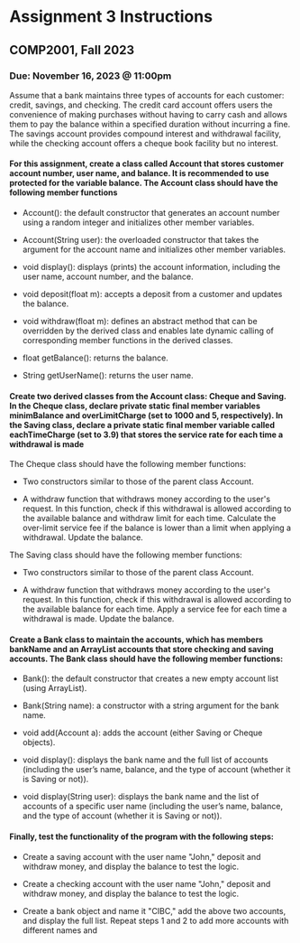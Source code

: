 
# Assignment 3 Instructions

## COMP2001, Fall 2023 

### Due: November 16, 2023 @ 11:00pm

Assume that a bank maintains three types of accounts for each customer: credit, savings, and checking. The credit card account offers users the convenience of making purchases without having to carry cash and allows them to pay the balance within a specified duration without incurring a fine. The savings account provides compound interest and withdrawal facility, while the checking account offers a cheque book facility but no interest.

#### For this assignment, create a class called Account that stores customer account number, user name, and balance. It is recommended to use protected for the variable balance. The Account class should have the following member functions

- Account(): the default constructor that generates an account number using a random integer and initializes other member variables.

- Account(String user): the overloaded constructor that takes the argument for the account name and initializes other member variables.

- void display(): displays (prints) the account information, including the user name, account number, and the balance.

- void deposit(float m): accepts a deposit from a customer and updates the balance.

- void withdraw(float m): defines an abstract method that can be overridden by the derived class and enables late dynamic calling of corresponding member functions in the derived classes.

- float getBalance(): returns the balance.

- String getUserName(): returns the user name.

#### Create two derived classes from the Account class: Cheque and Saving. In the Cheque class, declare private static final member variables minimBalance and overLimitCharge (set to 1000 and 5, respectively). In the Saving class, declare a private static final member variable called eachTimeCharge (set to 3.9) that stores the service rate for each time a withdrawal is made

The Cheque class should have the following member functions:

- Two constructors similar to those of the parent class Account.

- A withdraw function that withdraws money according to the user's request. In this function, check if this withdrawal is allowed according to the available balance and withdraw limit for each time. Calculate the over-limit service fee if the balance is lower than a limit when applying a withdrawal. Update the balance.

The Saving class should have the following member functions:

- Two constructors similar to those of the parent class Account.

- A withdraw function that withdraws money according to the user's request. In this function, check if this withdrawal is allowed according to the available balance for each time. Apply a service fee for each time a withdrawal is made. Update the balance.

#### Create a Bank class to maintain the accounts, which has members bankName and an ArrayList accounts that store checking and saving accounts. The Bank class should have the following member functions:

- Bank(): the default constructor that creates a new empty account list (using ArrayList).

- Bank(String name): a constructor with a string argument for the bank name.

- void add(Account a): adds the account (either Saving or Cheque objects).

- void display(): displays the bank name and the full list of accounts (including the user’s name, balance, and the type of account (whether it is Saving or not)).

- void display(String user): displays the bank name and the list of accounts of a specific user name (including the user’s name, balance, and the type of account (whether it is Saving or not)).

#### Finally, test the functionality of the program with the following steps:

- Create a saving account with the user name "John," deposit and withdraw money, and display the balance to test the logic.

- Create a checking account with the user name "John," deposit and withdraw money, and display the balance to test the logic.

- Create a bank object and name it "CIBC," add the above two accounts, and display the full list.
Repeat steps 1 and 2 to add more accounts with different names and
